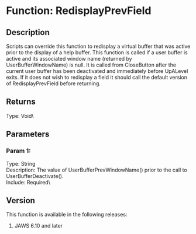 # Function: RedisplayPrevField

## Description

Scripts can override this function to redisplay a virtual buffer that
was active prior to the display of a help buffer. This function is
called if a user buffer is active and its associated window name
(returned by UserBufferWindowName) is null. It is called from
CloseButton after the current user buffer has been deactivated and
immediately before UpALevel exits. If it does not wish to redisplay a
field it should call the default version of RedisplayPrevField before
returning.

## Returns

Type: Void\

## Parameters

### Param 1:

Type: String\
Description: The value of UserBufferPrevWindowName() prior to the call
to UserBufferDeactivate().\
Include: Required\

## Version

This function is available in the following releases:

1.  JAWS 6.10 and later
